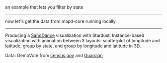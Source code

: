 an example that lets you filter by state

---

now let's get the data from mapd-core running locally

---

Producing a [SandDance](https://www.sanddance.ms/) visualization with Stardust. Instance-based visualization with animation between 3 layouts: scatterplot of longitude and latitude, group by state, and group by longitude and latitude in 3D.

Data: DemoVote from [census.gov](http://www.census.gov) and [Guardian](http://www.theguardian.com/news/datablog/2012/nov/07/us-2012-election-county-results-download)